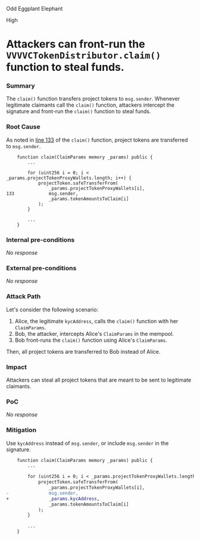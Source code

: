 Odd Eggplant Elephant

High

# Attackers can front-run the `VVVVCTokenDistributor.claim()` function to steal funds.

### Summary

The `claim()` function transfers project tokens to `msg.sender`. Whenever legitimate claimants call the `claim()` function, attackers intercept the signature and front-run the `claim()` function to steal funds.

### Root Cause

As noted in [line 133](https://github.com/sherlock-audit/2024-11-vvv-exchange-update/blob/main/vvv-platform-smart-contracts/contracts/vc/VVVVCTokenDistributor.sol#L133) of the `claim()` function, project tokens are transferred to `msg.sender`.

```solidity
    function claim(ClaimParams memory _params) public {
        ...

        for (uint256 i = 0; i < _params.projectTokenProxyWallets.length; i++) {
            projectToken.safeTransferFrom(
                _params.projectTokenProxyWallets[i],
133             msg.sender,
                _params.tokenAmountsToClaim[i]
            );
        }

        ...
    }
```

### Internal pre-conditions

_No response_

### External pre-conditions

_No response_

### Attack Path

Let's consider the following scenario:

1. Alice, the legitimate `kycAddress`, calls the `claim()` function with her `ClaimParams`.
2. Bob, the attacker, intercepts Alice's `ClaimParams` in the mempool.
3. Bob front-runs the `claim()` function using Alice's `ClaimParams`.

Then, all project tokens are transferred to Bob instead of Alice.

### Impact

Attackers can steal all project tokens that are meant to be sent to legitimate claimants.

### PoC

_No response_

### Mitigation

Use `kycAddress` instead of `msg.sender`, or include `msg.sender` in the signature.

```diff
    function claim(ClaimParams memory _params) public {
        ...

        for (uint256 i = 0; i < _params.projectTokenProxyWallets.length; i++) {
            projectToken.safeTransferFrom(
                _params.projectTokenProxyWallets[i],
-               msg.sender,
+               _params.kycAddress,
                _params.tokenAmountsToClaim[i]
            );
        }

        ...
    }
```
